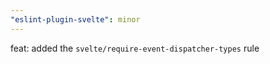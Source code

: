 ```yaml
---
"eslint-plugin-svelte": minor
---
```


feat: added the `svelte/require-event-dispatcher-types` rule
